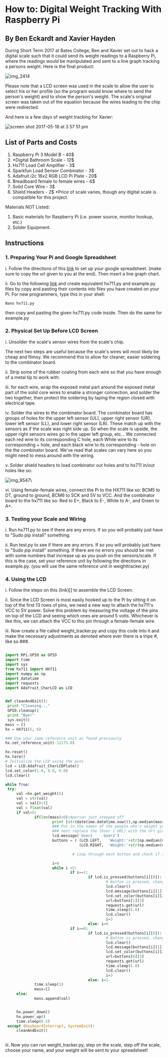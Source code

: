 # How to: Digital Weight Tracking With Raspberry Pi
## By Ben Eckardt and Xavier Hayden

During Short Term 2017 at Bates College, Ben and Xavier set out to hack a digital scale such that it could send its weight readings to a Raspberry Pi, where the readings would be manipulated and sent to a line graph tracking a persons weight. Here is the final product:

![img_2414](https://cloud.githubusercontent.com/assets/28270449/26220800/1b737cfc-3be2-11e7-989b-d7b99a628fe1.JPG)

Please note that a LCD screen was used in the scale to allow the user to select his or her profile (so the program would know where to send the person's weight) and to show the person's weight. The scale's original screen was taken out of the equation because the wires leading to the chip were redirected.

And here is a few days of weight tracking for Xavier:

![screen shot 2017-05-18 at 3 57 51 pm](https://cloud.githubusercontent.com/assets/28270449/26221010/ec77765a-3be2-11e7-8b76-eefd1890bf73.png)

## List of Parts and Costs

1. Raspberry Pi 3 Model B - 40$
2. *Digital Bathroom Scale - 12$
3. Hx711 Load Cell Amplifier - 3$
4. Sparkfun Load Sensor Combinator - 3$
5. Adafruit i2c 16x2 RGB LCD Pi Plate - 20$
6. Breadboard female to female wires - 4$
7. Solid Core Wire - 3$
8. Shield Headers - 2$
*Price of scale varies, though any digital scale is compatible for this project.

Materials NOT Listed:

1. Basic materials for Raspberry Pi (i.e. power source, monitor hookup, etc.)
2. Solder Equipment.




## Instructions

### 1. Preparing Your Pi and Google Spreadsheet

i. Follow the directions of this [link](https://wp.josh.com/2014/06/04/using-google-spreadsheets-for-logging-sensor-data/) to set up your google spreadsheet. (make sure to copy the url given to you at the end). Then insert a line graph chart.

ii. Go to the following [link](https://github.com/tatobari/hx711py) and create equivalent hx711.py and example.py files by copy and pasting their contents into files you have created on your Pi. For new programmers, type this in your shell:
```shell 
Nano hx711.py
```
then copy and pasting the given hx711.py code inside. Then do the same for example.py



### 2. Physical Set Up Before LCD Screen
  i. Unsolder the scale's sensor wires from the scale's chip.
  
  The next two steps are useful because the scale's wires will most likely be cheap and flimsy. We recommend this to allow for cleaner, easier soldering to the combinator board.
  
  ii. Strip some of the rubber coating from each wire so that you have enough of a metal tip to work with.
  
  iii. for each wire, wrap the exposed metal part around the exposed metal part of the solid core wires to enable a stronger connection, and solder the two together, then protect the soldering by taping the region closed with electrical tape.
  
  iv. Solder the wires to the combinator board. The combinator board has groups of holes for the upper left sensor (UL), upper right sensor (UR), lower left sensor (LL), and lower right sensor (LR). These match up with the sensors as if the scale was right side up. So when the scale is upside, the upper right sensors wires go to the upper left group, etc... We connected each red wire to its corresponding C hole, each White wire to its corresponding + hole, and each black wire to its corresponding - hole on the the combinator board. We've read that scales can vary here so you might need to mess around with the wiring.

  v. Solder shield headers to load combinator out holes and to hx711 in/out holes like so:
  
  ![img_9547](https://cloud.githubusercontent.com/assets/28270466/26418795/8d628d5a-408b-11e7-9c8b-a7969bb10a79.JPG)\
  
  vi. Using female-female wires, connect the Pi to the HX711 like so: BCM5 to DT, ground to ground, BCM6 to SCK and 5V to VCC. And the combinator board to the hx711 like so: Red to E+, Black to E-, White to A-, and Green to A+.
  
  ### 3. Testing your Scale and Wiring
   
   i. Run hx711.py to see if there are any errors. If so you will probably just have to "Sudo pip install" something.
   
   ii. Run test.py to see if there are any errors. If so you will probably just have to "Sudo pip install" something. If there are no errors you should be met with some numbers that increase up as you push on the sensors/scale. If this is the case, set your reference unit by following the directions in example.py. (you will use the same reference unit in weighttracker.py)
   
  ### 4. Using the LCD
  
   i. Follow the steps on this (link)[] to assemble the LCD Screen.
   
   ii. Since the LCD Screen is most easily hooked up to the Pi by sitting it on top of the first 13 rows of pins, we need a new way to attach the hx711's VCC to 5V power. Solve this problem by measuring the voltage of the pins on top of the LCD and seeing which ones are around 5 volts. Whichever is like this, we can attach the VCC to this pin through a female-female wire.
   
   iii. Now create a file called weight_tracker.py and copy this code into it and make the necessary adjustments as denoted where ever there is a tripe #, like so ###.
   
   ```python

import RPi.GPIO as GPIO
import time
import sys
from hx711 import HX711
import numpy as np
import datetime
import requests
import Adafruit_CharLCD as LCD


def cleanAndExit():
    print "Cleaning..."
    GPIO.cleanup()
    print "Bye!"
    sys.exit()
mass = []
hx = HX711(5, 6)

### Use your same reference unit as found previously
hx.set_reference_unit(-12175.0)

hx.reset()
hx.tare()
 # Initialize the LCD using the pins
lcd = LCD.Adafruit_CharLCDPlate()
lcd.set_color(1.0, 0.0, 0.0)
lcd.clear()

while True:
    try:
        val =hx.get_weight(5)
        val = str(val)
        val = val[0:5]
        val = float(val)
        if val<5:
                if(len(mass)>0):#person just stepped off
                        print [str(datetime.datetime.now()),np.median(mass)]
                        ### Put in the names of the people who's weight you will track, if there are more than two, you will need to assign them to other buttons. 
                        ### next replace the (User 1 URL) with the Url given of your google spreadsheet, keeping the single quote at the front
                        lcd.message('User1     User2')
                        buttons = ( (LCD.LEFT,   'Weight:'+str(np.median(mass))  , (1,0,0),'(User 1 URL)?weight='+ str(np.median(mass)) +'&date='+str(datetime.datetime.now())),
                                    (LCD.RIGHT,  'Weight:'+str(np.median(mass)) , (1,0,1),'(User 2 URL)?weight='+ str(np.median(mass)) +'&date='+str(datetime.datetime.now())) )

                                 # Loop through each button and check if it is pressed.

                        i=0
                        while i <2:
                                if i==1:
                                        if lcd.is_pressed(buttons[i][0]):
                                                # Button is pressed, change the message and backlight and send data to spreadsheet.
                                                lcd.clear()
                                                lcd.message(buttons[i][1])
                                                lcd.set_color(buttons[i][2][0], buttons[i][2][1], buttons[i][2][2])
                                                url=buttons[1][3]
                                                requests.get(url)
                                                time.sleep(5.0)
                                                lcd.clear()
                                                i=3
                                        else: i=0
                                if i==0:
                                        if lcd.is_pressed(buttons[i][0]):
                                                # Button is pressed, change the message and backlight and send data to spreadsheet.
                                                lcd.clear()
                                                lcd.message(buttons[i][1])
                                                lcd.set_color(buttons[i][2][0], buttons[i][2][1], buttons[i][2][2])
                                                url=buttons[0][3]
                                                requests.get(url)
                                                time.sleep(5.0)
                                                lcd.clear()
                                                i=3
                                        else: i=1
                time.sleep(1)
                mass=[]
        else:
                mass.append(val)


        hx.power_down()
        hx.power_up()
        time.sleep(0.5)
    except (KeyboardInterrupt, SystemExit):
        cleanAndExit()
                             
```
   iii. Now you can run weight_tracker.py, step on the scale, step off the scale, choose your name, and your weight will be sent to your spreadsheet!
  



